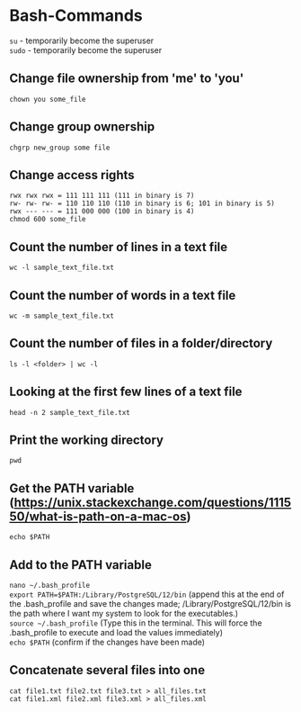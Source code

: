 # Bash-Commands
``su`` - temporarily become the superuser
<br>
``sudo`` - temporarily become the superuser
<br>
## Change file ownership from 'me' to 'you' 
``chown you some_file``
<br>
## Change group ownership
``chgrp new_group some file``
<br>
## Change access rights
``rwx rwx rwx = 111 111 111 (111 in binary is 7)``
<br>
``rw- rw- rw- = 110 110 110 (110 in binary is 6; 101 in binary is 5)``
<br>
``rwx --- --- = 111 000 000 (100 in binary is 4)``
<br>
``chmod 600 some_file``
<br>
## Count the number of lines in a text file
``wc -l sample_text_file.txt``
<br>
## Count the number of words in a text file
``wc -m sample_text_file.txt``
<br>
## Count the number of files in a folder/directory
``ls -l <folder> | wc -l``
 <br>
 ## Looking at the first few lines of a text file
 ``head -n 2 sample_text_file.txt``
 <br>
 ## Print the working directory 
 ``pwd``
 <br>
 ## Get the PATH variable (https://unix.stackexchange.com/questions/111550/what-is-path-on-a-mac-os)
 ``echo $PATH``
 <br>
 ## Add to the PATH variable 
 ``nano ~/.bash_profile``
 <br>
 ``export PATH=$PATH:/Library/PostgreSQL/12/bin`` (append this at the end of the .bash_profile and save the changes made; /Library/PostgreSQL/12/bin is the path where I want my system to look for the executables.)
 <br>
 ``source ~/.bash_profile`` (Type this in the terminal. This will force the .bash_profile to execute and load the values immediately)
 <br>
 ``echo $PATH`` (confirm if the changes have been made)
 ## Concatenate several files into one
 `cat file1.txt file2.txt file3.txt > all_files.txt`
 <br>
 `cat file1.xml file2.xml file3.xml > all_files.xml`
 <br>
 

